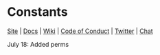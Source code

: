 # Constants

[Site](https://trystal.net/) |
[Docs](https://trystal.net/) |
[Wiki](https://github.com/trystal/trist-text/wiki "Changelog, Roadmap, etc.") |
[Code of Conduct](https://jquery.org/conduct/) |
[Twitter](https://twitter.com/trystalnet) |
[Chat](https://gitter.im/trystal/trystal)

July 18: Added perms